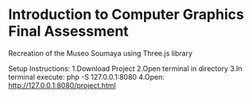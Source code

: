 # Introduction to Computer Graphics Final Assessment

Recreation of the Museo Soumaya using Three.js library

Setup Instructions:
1.Download Project
2.Open terminal in directory 
3.In terminal execute: php -S 127.0.0.1:8080
4.Open: http://127.0.0.1:8080/project.html

